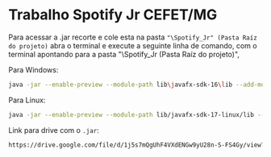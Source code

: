 # Trabalho Spotify Jr CEFET/MG

Para acessar a .jar recorte e cole esta na pasta `"\Spotify_Jr" (Pasta Raíz do projeto)` abra o terminal e execute a seguinte linha de comando, com o terminal apontando para a pasta "\Spotify_Jr (Pasta Raíz do projeto)", 

Para Windows:

```bash
java -jar --enable-preview --module-path lib\javafx-sdk-16\lib --add-modules javafx.controls,javafx.fxml,javafx.media Spotify_Jr.jar
```

Para Linux:

```bash
java -jar --enable-preview --module-path lib/javafx-sdk-17-linux/lib --add-modules javafx.controls,javafx.fxml,javafx.media Spotify_Jr.jar
```

Link para drive com o `.jar`:

```bash
https://drive.google.com/file/d/1j5s7mQgUhF4VXdENGw9yU28n-S-FS4Gy/view?usp=sharing
```

